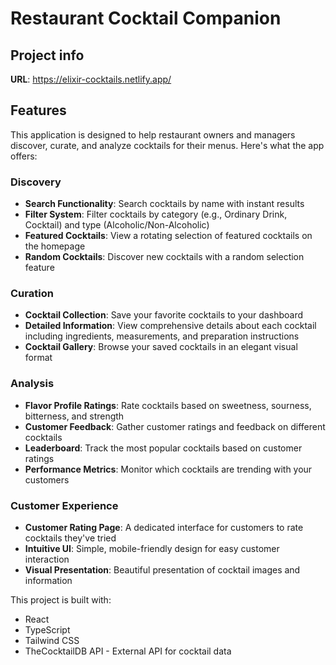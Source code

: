 # Restaurant Cocktail Companion

## Project info

**URL**: https://elixir-cocktails.netlify.app/

## Features

This application is designed to help restaurant owners and managers discover, curate, and analyze cocktails for their menus. Here's what the app offers:

### Discovery
- **Search Functionality**: Search cocktails by name with instant results
- **Filter System**: Filter cocktails by category (e.g., Ordinary Drink, Cocktail) and type (Alcoholic/Non-Alcoholic)
- **Featured Cocktails**: View a rotating selection of featured cocktails on the homepage
- **Random Cocktails**: Discover new cocktails with a random selection feature

### Curation
- **Cocktail Collection**: Save your favorite cocktails to your dashboard
- **Detailed Information**: View comprehensive details about each cocktail including ingredients, measurements, and preparation instructions
- **Cocktail Gallery**: Browse your saved cocktails in an elegant visual format

### Analysis
- **Flavor Profile Ratings**: Rate cocktails based on sweetness, sourness, bitterness, and strength
- **Customer Feedback**: Gather customer ratings and feedback on different cocktails
- **Leaderboard**: Track the most popular cocktails based on customer ratings
- **Performance Metrics**: Monitor which cocktails are trending with your customers

### Customer Experience
- **Customer Rating Page**: A dedicated interface for customers to rate cocktails they've tried
- **Intuitive UI**: Simple, mobile-friendly design for easy customer interaction
- **Visual Presentation**: Beautiful presentation of cocktail images and information

This project is built with:

- React
- TypeScript
- Tailwind CSS
- TheCocktailDB API - External API for cocktail data